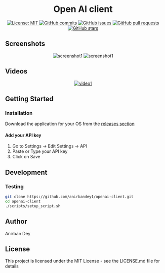 <h1 align="center"> Open AI client </h1>

<p align="center">
  <a href="https://opensource.org/licenses/MIT">
    <img alt="License: MIT" src="https://img.shields.io/badge/License-MIT-blue.svg">
  </a>

  <a href="https://github.com/anirbandey1/openai-client/commits/master">
    <img alt="GitHub commits" src="https://img.shields.io/github/commit-activity/y/anirbandey1/openai-client?color=red&label=commits">
  </a>

  <a href="https://github.com/anirbandey1/openai-client/issues">
    <img alt="GitHub issues" src="https://img.shields.io/github/issues/anirbandey1/openai-client?color=important">
  </a>
  <a href="https://github.com/anirbandey1/openai-client/pulls">
    <img alt="GitHub pull requests" src="https://img.shields.io/github/issues-pr/anirbandey1/openai-client?color=blueviolet">
  </a>

  <a href="https://github.com/anirbandey1/openai-client/stargazers">
    <img alt="GitHub stars" src="https://img.shields.io/github/stars/anirbandey1/openai-client?style=social">
  </a>

</p>

## Screenshots
<div align="center" style=""> 

  <img alt="screenshot1" style="max-width:40vw;" src="https://anirbandey1.github.io/assets/openai-client/screenshots/screenshot1.png">
  <img alt="screenshot1" style="max-width:40vw;" src="https://anirbandey1.github.io/assets/openai-client/screenshots/screenshot2.png">

</div>

## Videos
<div align="center" style="">

  [![video1](https://anirbandey1.github.io/assets/openai-client/videos/video1.gif)](https://anirbandey1.github.io/assets/openai-client/videos/video1.mp4)

</div>

## Getting Started

### Installation
Download the application for your OS from the
<a href="https://github.com/anirbandey1/openai-client/releases/">releases section</a>

#### Add your API key

1. Go to Settings -> Edit Settings -> API
2. Paste or Type your API key 
3. Click on Save

## Development

### Testing

```sh
git clone https://github.com/anirbandey1/openai-client.git
cd openai-client
./scripts/setup_script.sh
```


## Author

<a href = "https://anirbandey.net" style="text-decoration: none; color: inherit;">Anirban Dey</a>

## License

This project is licensed under the MIT License - see the LICENSE.md file for details





